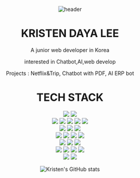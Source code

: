 
<div align="center">

  ![header](https://capsule-render.vercel.app/api?type=waving&color=timeGradient&text=KRISTEN'S%20GITHUB%20👋&animation=twinkling&fontSize=35&fontAlignY=40&fontAlign=70&height=250)
 
 # KRISTEN DAYA LEE  

A junior web developer in Korea  

interested in Chatbot,AI,web develop

Projects : Netflix&Trip, Chatbot with PDF, AI ERP bot



  # TECH STACK
  
<img src="https://img.shields.io/badge/python-3776AB?style=for-the-badge&logo=python&logoColor=white"> 
<img src="https://img.shields.io/badge/javascript-F7DF1E?style=for-the-badge&logo=javascript&logoColor=black"> 
<br>

  <img src="https://img.shields.io/badge/express-000000?style=for-the-badge&logo=express&logoColor=white">
  <img src="https://img.shields.io/badge/flask-000000?style=for-the-badge&logo=flask&logoColor=white">
  <img src="https://img.shields.io/badge/fastapi-009688?style=for-the-badge&logo=fastapi&logoColor=white">
<img src="https://img.shields.io/badge/bootstrap-7952B3?style=for-the-badge&logo=bootstrap&logoColor=white">
<img src="https://img.shields.io/badge/json-000000?style=for-the-badge&logo=json&logoColor=white">
  <br>

 <img src="https://img.shields.io/badge/react-61DAFB?style=for-the-badge&logo=react&logoColor=black"> 
  <img src="https://img.shields.io/badge/node.js-339933?style=for-the-badge&logo=Node.js&logoColor=white">
<img src="https://img.shields.io/badge/Postman-FF6C37?style=for-the-badge&logo=Postman&logoColor=white">

<br>

<img src="https://img.shields.io/badge/oracle-F80000?style=for-the-badge&logo=oracle&logoColor=white"> 
  <img src="https://img.shields.io/badge/mysql-4479A1?style=for-the-badge&logo=mysql&logoColor=white"> 
  <img src="https://img.shields.io/badge/mariaDB-003545?style=for-the-badge&logo=mariaDB&logoColor=white"> 
  <img src="https://img.shields.io/badge/mongoDB-47A248?style=for-the-badge&logo=MongoDB&logoColor=white">
 
  
  <br>
  <img src="https://img.shields.io/badge/html5-E34F26?style=for-the-badge&logo=html5&logoColor=white"> 
  <img src="https://img.shields.io/badge/css-1572B6?style=for-the-badge&logo=css3&logoColor=white"> 
  <img src="https://img.shields.io/badge/jquery-0769AD?style=for-the-badge&logo=jquery&logoColor=white">
<br>

  <img src="https://img.shields.io/badge/linux-FCC624?style=for-the-badge&logo=linux&logoColor=black"> 
  <img src="https://img.shields.io/badge/amazonaws-232F3E?style=for-the-badge&logo=amazonaws&logoColor=white">
   <img src="https://img.shields.io/badge/apache tomcat-F8DC75?style=for-the-badge&logo=apachetomcat&logoColor=white">
   <img src="https://img.shields.io/badge/docker-2496ED?style=for-the-badge&logo=docker&logoColor=white">
  <br>

   <img src="https://img.shields.io/badge/github-181717?style=for-the-badge&logo=github&logoColor=white">
  <img src="https://img.shields.io/badge/git-F05032?style=for-the-badge&logo=git&logoColor=white">
  
![Kristen's GitHub stats](https://github-readme-stats.vercel.app/api?username=kristendaya&show_icons=true&theme=radical)
</div>


